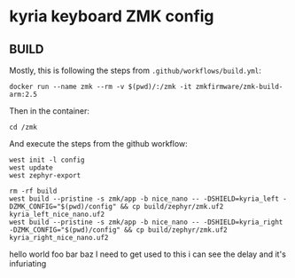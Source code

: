 # kyria keyboard ZMK config

## BUILD

Mostly, this is following the steps from `.github/workflows/build.yml`:

```
docker run --name zmk --rm -v $(pwd)/:/zmk -it zmkfirmware/zmk-build-arm:2.5
```

Then in the container:

```
cd /zmk
```

And execute the steps from the github workflow:

```
west init -l config
west update
west zephyr-export

rm -rf build
west build --pristine -s zmk/app -b nice_nano -- -DSHIELD=kyria_left -DZMK_CONFIG="$(pwd)/config" && cp build/zephyr/zmk.uf2 kyria_left_nice_nano.uf2
west build --pristine -s zmk/app -b nice_nano -- -DSHIELD=kyria_right -DZMK_CONFIG="$(pwd)/config" && cp build/zephyr/zmk.uf2 kyria_right_nice_nano.uf2
```

hello   world foo bar baz I need to get used to this i can see the delay and it's infuriating